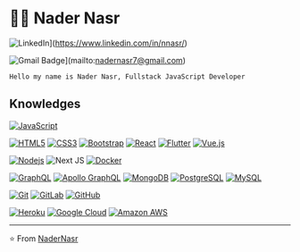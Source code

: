 # :man_technologist: Nader Nasr

![LinkedIn](https://img.shields.io/badge/linkedin-%230077B5.svg?style=for-the-badge&logo=linkedin&logoColor=white&link=https://www.linkedin.com/in/nnasr/)](https://www.linkedin.com/in/nnasr/)

![Gmail Badge](https://img.shields.io/badge/-Gmail-c14438?style=flat-square&logo=Gmail&logoColor=white&link=mailto:nadernasr7@gmail.com)](mailto:nadernasr7@gmail.com)


    Hello my name is Nader Nasr, Fullstack JavaScript Developer

## Knowledges

[![JavaScript](https://img.shields.io/badge/-JavaScript-black?style=flat-square&logo=javascript&link=https://github.com/NaderNasr/)](https://github.com/NaderNasr/)

[![HTML5](https://img.shields.io/badge/-HTML5-E34F26?style=flat-square&logo=html5&logoColor=white&link=https://github.com/NaderNasr/)](https://github.com/NaderNasr/)
[![CSS3](https://img.shields.io/badge/-CSS3-1572B6?style=flat-square&logo=css3&link=https://github.com/NaderNasr/)](https://github.com/NaderNasr/)
[![Bootstrap](https://img.shields.io/badge/-Bootstrap-563D7C?style=flat-square&logo=bootstrap&link=https://github.com/NaderNasr/)](https://github.com/NaderNasr/)
[![React](https://img.shields.io/badge/-React-black?style=flat-square&logo=react&link=https://github.com/NaderNasr/)](https://github.com/NaderNasr/)
[![Flutter](https://img.shields.io/badge/-Flutter-02569B?style=flat-square&logo=flutter&link=https://github.com/NaderNasr/)](https://github.com/NaderNasr/)
[![Vue.js](https://img.shields.io/badge/-Vuejs-black?style=flat-square&logo=vue.js&link=https://github.com/NaderNasr/)](https://github.com/NaderNasr/)

[![Nodejs](https://img.shields.io/badge/-Nodejs-black?style=flat-square&logo=Node.js&link=https://github.com/NaderNasr/)](https://github.com/NaderNasr/)
![Next JS](https://img.shields.io/badge/Next-black?style=for-the-badge&logo=next.js&logoColor=white)
[![Docker](https://img.shields.io/badge/-Docker-black?style=flat-square&logo=docker&link=https://github.com/NaderNasr/)](https://github.com/NaderNasr/)

[![GraphQL](https://img.shields.io/badge/-GraphQL-E10098?style=flat-square&logo=graphql&link=https://github.com/NaderNasr/)](https://github.com/NaderNasr/)
[![Apollo GraphQL](https://img.shields.io/badge/-Apollo%20GraphQL-311C87?style=flat-square&logo=apollo-graphql&link=https://github.com/NaderNasr/)](https://github.com/NaderNasr/)
[![MongoDB](https://img.shields.io/badge/-MongoDB-black?style=flat-square&logo=mongodb&link=https://github.com/NaderNasr/)](https://github.com/NaderNasr/)
[![PostgreSQL](https://img.shields.io/badge/-PostgreSQL-336791?style=flat-square&logo=postgresql&link=https://github.com/NaderNasr/)](https://github.com/NaderNasr/)
[![MySQL](https://img.shields.io/badge/-MySQL-black?style=flat-square&logo=mysql&link=https://github.com/NaderNasr/)](https://github.com/NaderNasr/)

[![Git](https://img.shields.io/badge/-Git-black?style=flat-square&logo=git&link=https://github.com/NaderNasr/)](https://github.com/NaderNasr/)
[![GitLab](https://img.shields.io/badge/-GitLab-FCA121?style=flat-square&logo=gitlab&link=https://github.com/NaderNasr/)](https://github.com/NaderNasr/)
[![GitHub](https://img.shields.io/badge/-GitHub-181717?style=flat-square&logo=github&link=https://github.com/NaderNasr/)](https://github.com/NaderNasr/)

[![Heroku](https://img.shields.io/badge/-Heroku-430098?style=flat-square&logo=heroku&link=https://github.com/NaderNasr/)](https://github.com/NaderNasr/)
[![Google Cloud](https://img.shields.io/badge/Google%20Cloud-black?style=flat-square&logo=google-cloud&link=https://github.com/NaderNasr/)](https://github.com/NaderNasr/)
[![Amazon AWS](https://img.shields.io/badge/Amazon%20AWS-232F3E?style=flat-square&logo=amazon-aws&link=https://github.com/NaderNasr/)](https://github.com/NaderNasr/)

---

⭐️ From [NaderNasr](https://github.com/NaderNasr)
